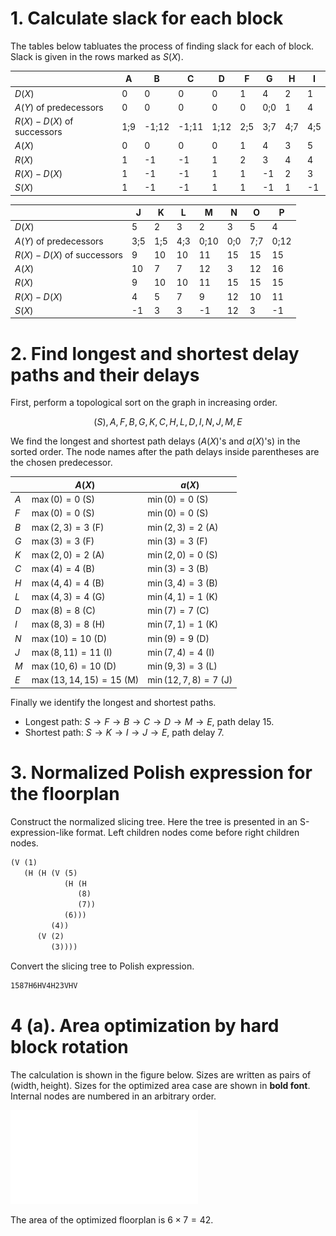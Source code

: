 # 1. Calculate slack for each block
The tables below tabluates the process of finding slack for each of block.
Slack is given in the rows marked as $S(X)$.

||A|B|C|D|F|G|H|I|
|---|---|---|---|---|---|---|---|---|
|$D(X)$|0|0|0|0|1|4|2|1|
|$A(Y)$ of predecessors|0|0|0|0|0|0;0|1|4|
|$R(X)-D(X)$ of successors|1;9|-1;12|-1;11|1;12|2;5|3;7|4;7|4;5|
|$A(X)$|0|0|0|0|1|4|3|5|
|$R(X)$|1|-1|-1|1|2|3|4|4|
|$R(X)-D(X)$|1|-1|-1|1|1|-1|2|3|
|$S(X)$|1|-1|-1|1|1|-1|1|-1|

||J|K|L|M|N|O|P|
|---|---|---|---|---|---|---|---|
|$D(X)$|5|2|3|2|3|5|4|
|$A(Y)$ of predecessors|3;5|1;5|4;3|0;10|0;0|7;7|0;12|
|$R(X)-D(X)$ of successors|9|10|10|11|15|15|15|
|$A(X)$|10|7|7|12|3|12|16|
|$R(X)$|9|10|10|11|15|15|15|
|$R(X)-D(X)$|4|5|7|9|12|10|11|
|$S(X)$|-1|3|3|-1|12|3|-1|

# 2. Find longest and shortest delay paths and their delays

First, perform a topological sort on the graph in increasing order.

$$(S), A, F, B, G, K, C, H, L, D, I, N, J, M, E$$

We find the longest and shortest path delays ($A(X)$'s and $a(X)$'s) in the sorted order.
The node names after the path delays inside parentheses are the chosen predecessor.

|   | $A(X)$                  | $a(X)$               |
|---|-------------------------|----------------------|
|$A$|$\max(0) = 0$ (S)        |$\min(0) = 0$ (S)     |
|$F$|$\max(0) = 0$ (S)        |$\min(0) = 0$ (S)     |
|$B$|$\max(2,3) = 3$ (F)      |$\min(2,3) = 2$ (A)   |
|$G$|$\max(3) = 3$ (F)        |$\min(3) = 3$ (F)     |
|$K$|$\max(2,0) = 2$ (A)      |$\min(2,0) = 0$ (S)   |
|$C$|$\max(4) = 4$ (B)        |$\min(3) = 3$ (B)     |
|$H$|$\max(4,4) = 4$ (B)      |$\min(3,4) = 3$ (B)   |
|$L$|$\max(4,3) = 4$ (G)      |$\min(4,1) = 1$ (K)   |
|$D$|$\max(8) = 8$ (C)        |$\min(7) = 7$ (C)     |
|$I$|$\max(8,3) = 8$ (H)      |$\min(7,1) = 1$ (K)   |
|$N$|$\max(10) = 10$ (D)      |$\min(9) = 9$ (D)     |
|$J$|$\max(8,11) = 11$ (I)    |$\min(7,4) = 4$ (I)   |
|$M$|$\max(10,6) = 10$ (D)    |$\min(9,3) = 3$ (L)   |
|$E$|$\max(13,14,15) = 15$ (M)|$\min(12,7,8) = 7$ (J)|

Finally we identify the longest and shortest paths.

- Longest path: $S\to F\to B\to C\to D\to M\to E$, path delay $15$.
- Shortest path: $S\to K\to I\to J\to E$, path delay $7$.

# 3. Normalized Polish expression for the floorplan

Construct the normalized slicing tree.
Here the tree is presented in an S-expression-like format.
Left children nodes come before right children nodes.

```txt
(V (1)
   (H (H (V (5)
            (H (H
               (8)
               (7))
            (6)))
         (4))
      (V (2)
         (3))))
```

Convert the slicing tree to Polish expression.

```txt
1587H6HV4H23VHV
```

# 4 (a). Area optimization by hard block rotation

The calculation is shown in the figure below.
Sizes are written as pairs of $(\text{width}, \text{height})$.
Sizes for the optimized area case are shown in **bold font**.
Internal nodes are numbered in an arbitrary order.

![The optimization process](./resources/4a.pdf)

The area of the optimized floorplan is $6\times 7 = 42$.

<!-- vim: set ft=markdown.pandoc colorcolumn=100: -->
